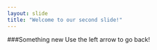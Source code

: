 ```yaml
---
layout: slide
title: "Welcome to our second slide!"
---
```

###Something new
Use the left arrow to go back!
